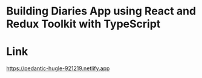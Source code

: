 #  Building Diaries App using React and Redux Toolkit with TypeScript
# Link 
https://pedantic-hugle-921219.netlify.app
